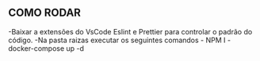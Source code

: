 
## COMO RODAR 

  -Baixar a extensões do VsCode Eslint e Prettier para controlar o padrão do código.
  -Na pasta raizas executar os seguintes comandos
    - NPM I 
    - docker-compose up -d
    

  

